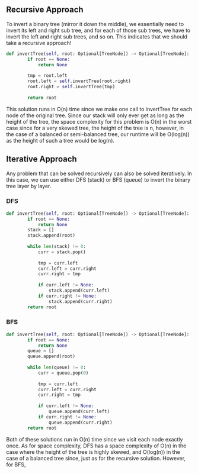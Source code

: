 ## Recursive Approach
To invert a binary tree (mirror it down the middle), we essentially need to invert its left and right sub tree, and for each of those sub trees, we have to invert the left and right sub trees, and so on. This indicates that we should take a recursive approach!
``` python
def invertTree(self, root: Optional[TreeNode]) -> Optional[TreeNode]:
        if root == None:
            return None
  
        tmp = root.left
        root.left = self.invertTree(root.right)
        root.right = self.invertTree(tmp)
  
        return root
```
This solution runs in O(n) time since we make one call to invertTree for each node of the original tree. Since our stack will only ever get as long as the height of the tree, the space complexity for this problem is O(n) in the worst case since for a very skewed tree, the height of the tree is n, however, in the case of a balanced or semi-balanced tree, our runtime will be O(log(n)) as the height of such a tree would be log(n).
## Iterative Approach
Any problem that can be solved recursively can also be solved iteratively. In this case, we can use either DFS (stack) or BFS (queue) to invert the binary tree layer by layer.
### DFS
``` python
def invertTree(self, root: Optional[TreeNode]) -> Optional[TreeNode]:
        if root == None:
            return None
        stack = []
        stack.append(root)
  
        while len(stack) != 0:
            curr = stack.pop()
  
            tmp = curr.left
            curr.left = curr.right
            curr.right = tmp
  
            if curr.left != None:
                stack.append(curr.left)
            if curr.right != None:
                stack.append(curr.right)
        return root
```
### BFS
``` python
def invertTree(self, root: Optional[TreeNode]) -> Optional[TreeNode]:
        if root == None:
            return None
        queue = []
        queue.append(root)
  
        while len(queue) != 0:
            curr = queue.pop(0)
  
            tmp = curr.left
            curr.left = curr.right
            curr.right = tmp
  
            if curr.left != None:
                queue.append(curr.left)
            if curr.right != None:
                queue.append(curr.right)
        return root
```
Both of these solutions run in O(n) time since we visit each node exactly once. As for space complexity, DFS has a space complexity of O(n) in the case where the height of the tree is highly skewed, and O(log(n)) in the case of a balanced tree since, just as for the recursive solution. However, for BFS, 